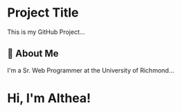 # Project Title

This is my GitHub Project...


## 🚀 About Me
I'm a Sr. Web Programmer at the University of Richmond...

  
# Hi, I'm Althea!
